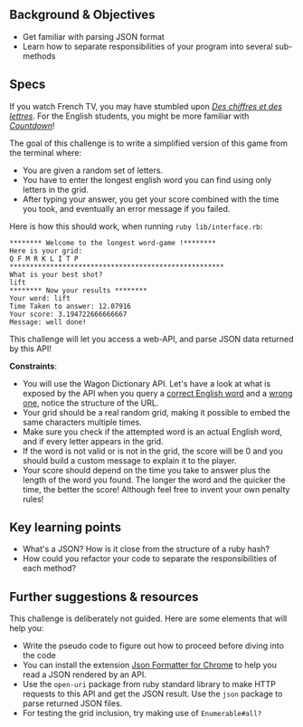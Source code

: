 ## Background & Objectives

- Get familiar with parsing JSON format
- Learn how to separate responsibilities of your program into several sub-methods

## Specs

If you watch French TV, you may have stumbled upon [_Des chiffres et des lettres_](https://en.wikipedia.org/wiki/Des_chiffres_et_des_lettres). For the English students, you might be more familiar with [_Countdown_](https://www.youtube.com/watch?v=GvV8aVEJmiU)!

The goal of this challenge is to write a simplified version of this game from the terminal where:

- You are given a random set of letters.
- You have to enter the longest english word you can find using only letters in the grid.
- After typing your answer, you get your score combined with the time you took, and eventually an error message if you failed.

Here is how this should work, when running `ruby lib/interface.rb`:

```
******** Welcome to the longest word-game !********
Here is your grid:
Q F M R K L I T P
*****************************************************
What is your best shot?
lift
******** Now your results ********
Your word: lift
Time Taken to answer: 12.07916
Your score: 3.194722666666667
Message: well done!
```

This challenge will let you access a web-API, and parse JSON data returned by this API!

**Constraints**:

- You will use the Wagon Dictionary API. Let's have a look at what is exposed by the API when you query a [correct English word](https://wagon-dictionary.herokuapp.com/apple) and a [wrong one](https://wagon-dictionary.herokuapp.com/zzz), notice the structure of the URL.
- Your grid should be a real random grid, making it possible to embed the same characters multiple times.
- Make sure you check if the attempted word is an actual English word, and if every letter appears in the grid.
- If the word is not valid or is not in the grid, the score will be 0 and you should build a custom message to explain it to the player.
- Your score should depend on the time you take to answer plus the length of the word you found. The longer the word and the quicker the time, the better the score! Although feel free to invent your own penalty rules!

## Key learning points

- What's a JSON? How is it close from the structure of a ruby hash?
- How could you refactor your code to separate the responsibilities of each method?

## Further suggestions & resources

This challenge is deliberately not guided. Here are some elements that will help you:

- Write the pseudo code to figure out how to proceed before diving into the code
- You can install the extension [Json Formatter for Chrome](https://chrome.google.com/webstore/detail/json-formatter/bcjindcccaagfpapjjmafapmmgkkhgoa?hl=en) to help you read a JSON rendered by an API.
- Use the `open-uri` package from ruby standard library to make HTTP requests to this API and get the JSON result. Use the `json` package to parse returned JSON files.
- For testing the grid inclusion, try making use of `Enumerable#all?`
